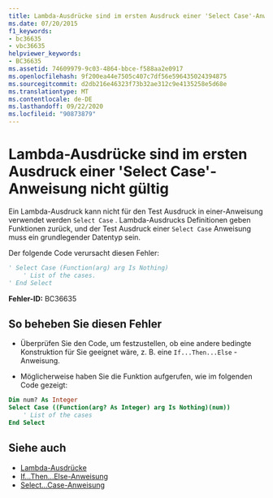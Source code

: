 ```yaml
---
title: Lambda-Ausdrücke sind im ersten Ausdruck einer 'Select Case'-Anweisung nicht gültig
ms.date: 07/20/2015
f1_keywords:
- bc36635
- vbc36635
helpviewer_keywords:
- BC36635
ms.assetid: 74609979-9c03-4864-bbce-f588aa2e0917
ms.openlocfilehash: 9f200ea44e7505c407c7df56e596435024394875
ms.sourcegitcommit: d2db216e46323f73b32ae312c9e4135258e5d68e
ms.translationtype: MT
ms.contentlocale: de-DE
ms.lasthandoff: 09/22/2020
ms.locfileid: "90873879"
---
```

# <a name="lambda-expressions-are-not-valid-in-the-first-expression-of-a-select-case-statement"></a>Lambda-Ausdrücke sind im ersten Ausdruck einer 'Select Case'-Anweisung nicht gültig

Ein Lambda-Ausdruck kann nicht für den Test Ausdruck in einer-Anweisung verwendet werden `Select Case` . Lambda-Ausdrucks Definitionen geben Funktionen zurück, und der Test Ausdruck einer `Select Case` Anweisung muss ein grundlegender Datentyp sein.  
  
 Der folgende Code verursacht diesen Fehler:  
  
```vb  
' Select Case (Function(arg) arg Is Nothing)  
    ' List of the cases.  
' End Select  
```  
  
 **Fehler-ID:** BC36635  
  
## <a name="to-correct-this-error"></a>So beheben Sie diesen Fehler  
  
- Überprüfen Sie den Code, um festzustellen, ob eine andere bedingte Konstruktion für Sie geeignet wäre, z. B. eine `If...Then...Else` -Anweisung.  
  
- Möglicherweise haben Sie die Funktion aufgerufen, wie im folgenden Code gezeigt:  
  
```vb  
Dim num? As Integer  
Select Case ((Function(arg? As Integer) arg Is Nothing)(num))  
    ' List of the cases  
End Select  
```  
  
## <a name="see-also"></a>Siehe auch

- [Lambda-Ausdrücke](../../programming-guide/language-features/procedures/lambda-expressions.md)
- [If...Then...Else-Anweisung](../statements/if-then-else-statement.md)
- [Select...Case-Anweisung](../statements/select-case-statement.md)

